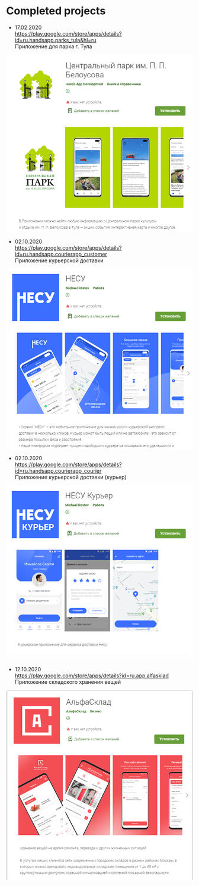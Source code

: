 # Completed projects

- 17.02.2020 <br>
https://play.google.com/store/apps/details?id=ru.handsapp.parks_tula&hl=ru <br>
Приложение для парка г. Тула <br>
<img src="https://github.com/NetylkinOV/projects/blob/main/pt.png?raw=true" alt="" />

- 02.10.2020 <br>
https://play.google.com/store/apps/details?id=ru.handsapp.courierapp_customer <br>
Приложение курьерской доставки <br>
<img src="https://github.com/NetylkinOV/projects/blob/main/n.png?raw=true" alt="" />

- 02.10.2020 <br>
https://play.google.com/store/apps/details?id=ru.handsapp.courierapp_courier <br>
Приложение курьерской доставки (курьер) <br>
<img src="https://github.com/NetylkinOV/projects/blob/main/nc.png?raw=true" alt="" />

- 12.10.2020 <br>
https://play.google.com/store/apps/details?id=ru.app.alfasklad <br>
Приложение складского хранения вещей <br>
<img src="https://github.com/NetylkinOV/projects/blob/main/alfa.png?raw=true" alt="" />